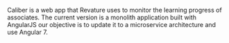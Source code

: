 Caliber is a web app that Revature uses to monitor the learning progress of associates. The current version is a monolith application built with AngularJS our objective is to update it to a microservice architecture and use Angular 7.